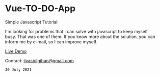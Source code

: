 # Vue-TO-DO-App
Simple Javascript Tutorial

I'm looking for problems that I can solve with javascript to keep myself busy. That was one of them. If you know more about the solution, you can inform me by e-mail, so I can improve myself.

[Live Demo](https://codepen.io/ilyasbilgihan/full/qBmYrWm)


Contact: ilyasbilgihan@gmail.com

`30 July 2021`
